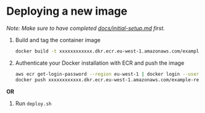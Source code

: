 # Deploying a new image

_Note: Make sure to have completed [docs/initial-setup.md](./initial-setup.md) first._

1. Build and tag the container image

   ```sh
   docker build -t xxxxxxxxxxxx.dkr.ecr.eu-west-1.amazonaws.com/example-repo:latest --build-arg AWS_ACCESS_KEY_ID= --build-arg AWS_SECRET_ACCESS_KEY= ./app
   ```

2. Authenticate your Docker installation with ECR and push the image

   ```sh
   aws ecr get-login-password --region eu-west-1 | docker login --username AWS --password-stdin xxxxxxxxxxxx.dkr.ecr.eu-west-1.amazonaws.com
   docker push xxxxxxxxxxxx.dkr.ecr.eu-west-1.amazonaws.com/example-repo:latest
   ```

**OR**

1. Run `deploy.sh`
